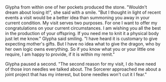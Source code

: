 Glypha from within one of her pockets produced the stone. "Wouldn't dream about losing it!", she said with a smile. "But I thought in light of recent events a visit would be a better idea than summoning you away in your current condition. My visit serves two purposes. For one I want to offer my congratulations on your current circumstances. I am wishing you all the best in the production of your offspring. If you need me to knit it a physical body just let me know." Glypha said smiling. "I have heard it is customary to give expecting mother's gifts. But I have no idea what to give the dragon, who by her own logic owns everything. So if you know what you or your little one require, I am happy to provide, if it is within my remit."

Glypha paused a second. "The second reason for my visit, I do have need of those iron needles we talked about. The Sorcerer approached me about a joint project that has my interest, but bone needles won't cut it I fear."